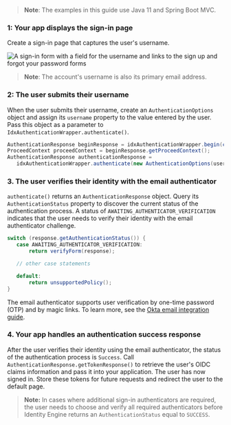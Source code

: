 > **Note**: The examples in this guide use Java 11 and Spring Boot MVC.

### 1: Your app displays the sign-in page

Create a sign-in page that captures the user's username.

<div class="half wireframe-border">

![A sign-in form with a field for the username and links to the sign up and forgot your password forms](/img/wireframes/sign-in-form-username-only-sign-up-forgot-your-password-links.png)

<!--

Source image: https://www.figma.com/file/YH5Zhzp66kGCglrXQUag2E/%F0%9F%93%8A-Updated-Diagrams-for-Dev-Docs?node-id=3401%3A37178&t=vr9MuCR8C4rCt3hC-1 sign-in-form-username-only-sign-up-forgot-your-password-links
 -->

</div>

> **Note**: The account's username is also its primary email address.

### 2: The user submits their username

When the user submits their username, create an `AuthenticationOptions` object and assign its `username` property to the value entered by the user. Pass this object as a parameter to `IdxAuthenticationWrapper.authenticate()`.

```java
AuthenticationResponse beginResponse = idxAuthenticationWrapper.begin(constructRequestContext());
ProceedContext proceedContext = beginResponse.getProceedContext();
AuthenticationResponse authenticationResponse =
   idxAuthenticationWrapper.authenticate(new AuthenticationOptions(username), proceedContext);
```

### 3. The user verifies their identity with the email authenticator

`authenticate()` returns an `AuthenticationResponse` object. Query its `AuthenticationStatus` property to discover the current status of the authentication process. A status of `AWAITING_AUTHENTICATOR_VERIFICATION` indicates that the user needs to verify their identity with the email authenticator challenge.

```java
switch (response.getAuthenticationStatus()) {
   case AWAITING_AUTHENTICATOR_VERIFICATION:
       return verifyForm(response);

   // other case statements

   default:
       return unsupportedPolicy();
}
```

The email authenticator supports user verification by one-time password (OTP) and by magic links. To learn more, see the [Okta email integration guide](/docs/guides/authenticators-okta-email/java/main/#integrate-email-challenge-with-magic-links).

### 4. Your app handles an authentication success response

After the user verifies their identity using the email authenticator, the status of the authentication process is `Success`. Call `AuthenticationResponse.getTokenResponse()` to retrieve the user's OIDC claims information and pass it into your application. The user has now signed in. Store these tokens for future requests and redirect the user to the default page.

> **Note:** In cases where additional sign-in authenticators are required, the user needs to choose and verify all required authenticators before Identity Engine returns an `AuthenticationStatus` equal to `SUCCESS`.
